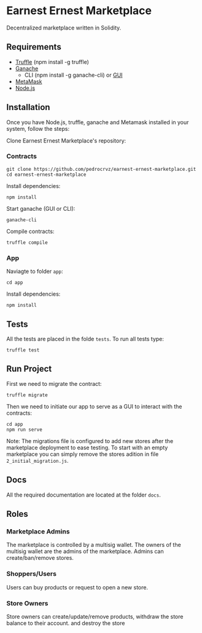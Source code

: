 # Earnest Ernest Marketplace

Decentralized marketplace written in Solidity.

## Requirements

- [Truffle](https://www.trufflesuite.com/truffle) (npm install -g truffle)
- [Ganache](https://www.trufflesuite.com/ganache)
  - CLI (npm install -g ganache-cli) or [GUI](https://www.trufflesuite.com/ganache)
- [MetaMask](https://metamask.io)
- [Node.js](https://nodejs.org/en/)

## Installation

Once you have Node.js, truffle, ganache and Metamask installed in your system, follow the steps:

Clone Earnest Ernest Marketplace's repository:

### Contracts

```
git clone https://github.com/pedrocrvz/earnest-ernest-marketplace.git
cd earnest-ernest-marketplace
```

Install dependencies:

```
npm install
```

Start ganache (GUI or CLI):

```
ganache-cli
```

Compile contracts:

```
truffle compile
```

### App

Naviagte to folder `app`:

```
cd app
```

Install dependencies:

```
npm install
```

## Tests

All the tests are placed in the folde `tests`. To run all tests type:

```
truffle test
```

## Run Project

First we need to migrate the contract:

```
truffle migrate
```

Then we need to initiate our app to serve as a GUI to interact with the contracts:

```
cd app
npm run serve
```

Note: The migrations file is configured to add new stores after the marketplace deployment to ease testing. To start with an empty marketplace you can simply remove the stores adition in file `2_initial_migration.js`.

## Docs

All the required documentation are located at the folder `docs`.

## Roles

### Marketplace Admins

The marketplace is controlled by a multisig wallet. The owners of the multisig wallet are the admins of the marketplace. Admins can create/ban/remove stores.

### Shoppers/Users

Users can buy products or request to open a new store.

### Store Owners

Store owners can create/update/remove products, withdraw the store balance to their account. and destroy the store
